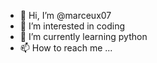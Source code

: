 - 👋 Hi, I’m @marceux07
- 👀 I’m interested in coding
- 🌱 I’m currently learning python
- 📫 How to reach me ...

<!---
marceux07/marceux07 is a ✨ special ✨ repository because its `README.md` (this file) appears on your GitHub profile.
You can click the Preview link to take a look at your changes.
--->
